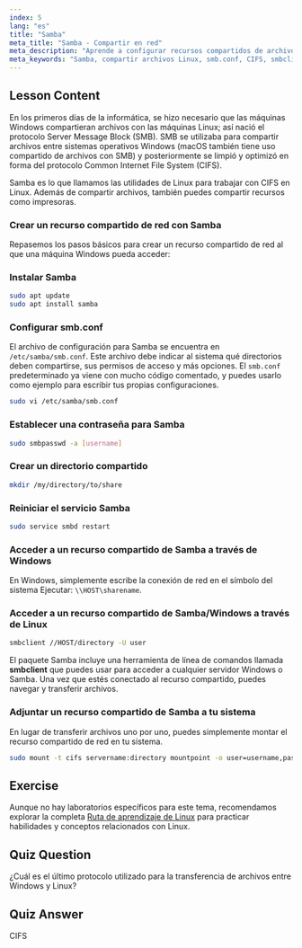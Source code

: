```yaml
---
index: 5
lang: "es"
title: "Samba"
meta_title: "Samba - Compartir en red"
meta_description: "Aprende a configurar recursos compartidos de archivos Samba en Linux para Windows y macOS. Esta guía para principiantes cubre la instalación, configuración y acceso a recursos compartidos. ¡Empieza ya!"
meta_keywords: "Samba, compartir archivos Linux, smb.conf, CIFS, smbclient, tutorial Linux, guía para principiantes"
---
```


## Lesson Content

En los primeros días de la informática, se hizo necesario que las máquinas Windows compartieran archivos con las máquinas Linux; así nació el protocolo Server Message Block (SMB). SMB se utilizaba para compartir archivos entre sistemas operativos Windows (macOS también tiene uso compartido de archivos con SMB) y posteriormente se limpió y optimizó en forma del protocolo Common Internet File System (CIFS).

Samba es lo que llamamos las utilidades de Linux para trabajar con CIFS en Linux. Además de compartir archivos, también puedes compartir recursos como impresoras.

### Crear un recurso compartido de red con Samba

Repasemos los pasos básicos para crear un recurso compartido de red al que una máquina Windows pueda acceder:

### Instalar Samba

```bash
sudo apt update
sudo apt install samba
```

### Configurar smb.conf

El archivo de configuración para Samba se encuentra en `/etc/samba/smb.conf`. Este archivo debe indicar al sistema qué directorios deben compartirse, sus permisos de acceso y más opciones. El `smb.conf` predeterminado ya viene con mucho código comentado, y puedes usarlo como ejemplo para escribir tus propias configuraciones.

```bash
sudo vi /etc/samba/smb.conf
```

### Establecer una contraseña para Samba

```bash
sudo smbpasswd -a [username]
```

### Crear un directorio compartido

```bash
mkdir /my/directory/to/share
```

### Reiniciar el servicio Samba

```bash
sudo service smbd restart
```

### Acceder a un recurso compartido de Samba a través de Windows

En Windows, simplemente escribe la conexión de red en el símbolo del sistema Ejecutar: `\\HOST\sharename`.

### Acceder a un recurso compartido de Samba/Windows a través de Linux

```bash
smbclient //HOST/directory -U user
```

El paquete Samba incluye una herramienta de línea de comandos llamada **smbclient** que puedes usar para acceder a cualquier servidor Windows o Samba. Una vez que estés conectado al recurso compartido, puedes navegar y transferir archivos.

### Adjuntar un recurso compartido de Samba a tu sistema

En lugar de transferir archivos uno por uno, puedes simplemente montar el recurso compartido de red en tu sistema.

```bash
sudo mount -t cifs servername:directory mountpoint -o user=username,pass=password
```

## Exercise

Aunque no hay laboratorios específicos para este tema, recomendamos explorar la completa [Ruta de aprendizaje de Linux](https://labex.io/es/learn/linux) para practicar habilidades y conceptos relacionados con Linux.

## Quiz Question

¿Cuál es el último protocolo utilizado para la transferencia de archivos entre Windows y Linux?

## Quiz Answer

CIFS
